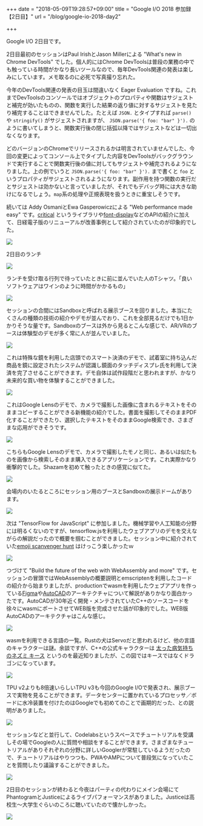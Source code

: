 +++
date = "2018-05-09T19:28:57+09:00"
title = "Google I/O 2018 参加録【2日目】"
url = "/blog/google-io-2018-day2"

+++

Google I/O 2日目です。

2日目最初のセッションはPaul IrishとJason Millerによる "What's new in Chrome DevTools" でした。個人的にはChrome DevToolsは普段の業務の中でも触っている時間がかなり長いツールなので、毎年DevTools関連の発表は楽しみにしています。メモ取るのに必死で写真撮り忘れた。

今年のDevTools関連の発表の目玉は間違いなく Eager Evaluation ですね。これまでDevToolsのコンソールではオブジェクトのプロパティや関数はサジェストと補完が効いたものの、関数を実行した結果の返り値に対するサジェストを見たり補完することはできませんでした。たとえば `JSON.` とタイプすれば `parse()` や `stringify()` がサジェストされますが、 `JSON.parse('{ foo: "bar" }').` のように書いてしまうと、関数実行後の閉じ括弧以降ではサジェストなどは一切出なくなります。

どのバージョンのChromeでリリースされるかは明言されていませんでした、今回の変更によってコンソール上でタイプした内容をDevToolsがバックグラウンドで実行することで関数実行後の値に対してもサジェストや補完されるようになりました。上の例でいうと `JSON.parse('{ foo: "bar" }').` まで書くと `foo` というプロパティがサジェストされるようになります。副作用を持つ関数の実行だとサジェストは効かないと言っていましたが、それでもデバッグ時には大きな助けになるでしょう。`map`系の処理や正規表現を扱うときに重宝しそうです。


続いては Addy OsmaniとEwa Gasperowiczによる "Web performance made easy" です。[critical](https://github.com/addyosmani/critical/) というライブラリや[font-display](https://developer.mozilla.org/en-US/docs/Web/CSS/@font-face/font-display)などのAPIの紹介に加えて、日経電子版のリニューアルが改善事例として紹介されていたのが印象的でした。

![](/static/20180509/1.jpg)

2日目のランチ

![](/static/20180509/4.jpg)

ランチを受け取る行列で待っていたときに前に並んでいた人のTシャツ。「良いソフトウェアはワインのように時間がかかるもの」

![](/static/20180509/3.jpg)

セッションの合間にはSandboxと呼ばれる展示ブースを回りました。本当にたくさんの種類の技術の紹介やデモが並んでおり、これを全部見るだけでも1日かかりそうな量です。Sandboxのブースは外から見るとこんな感じで、AR/VRのブースは体験型のデモが多く常に人が並んでいました。

![](/static/20180509/7.jpg)

これは特殊な鏡を利用した店頭でのスマート決済のデモで、試着室に持ち込んだ商品を鏡に設定されたシステムが認識し鏡面のタッチディスプレ氏を利用して決済を完了させることができます。デモ自体は試作段階だと思われますが、かなり未来的な買い物を体験することができました。

![](/static/20180509/2.jpg)

これはGoogle Lensのデモで、カメラで撮影した画像に含まれるテキストをそのままコピーすることができる新機能の紹介でした。書面を撮影してそのままPDF化することができたり、選択したテキストをそのままGoogle検索でき、さまざまな応用ができそうです。

![](/static/20180509/5.jpg)

こちらもGoogle Lensのデモで、カメラで撮影したモノと同じ、あるいは似たものを画像から検索しそのまま購入できるアプリケーションです。これ実際かなり衝撃的でした。Shazamを初めて触ったときの感覚に似てた。

![](/static/20180509/6.jpg)

会場内のいたるところにセッション用のブースとSandboxの展示ドームがあります。

![](/static/20180509/8.jpg)

次は "TensorFlow for JavaScript" に参加しました。機械学習や人工知能の分野には明るくないのですが、tensorflow.jsを利用したウェブアプリのデモを交えながらの解説だったので概要を掴むことができました。セッション中に紹介されていた[emoji scanvenger hunt](https://emojiscavengerhunt.withgoogle.com/) はけっこう楽しかったｗ

![](/static/20180509/9.jpg)

つづけて "Build the future of the web with WebAssembly and more" です。セッションの冒頭ではWebAssemblyの概要説明とemscriptenを利用したコードの紹介から始まりましたが、productionでwasmを利用したウェブアプリを作っている[Figma](https://www.figma.com/)や[AutoCAD](https://web.autocad.com/#/)のアーキテクチャについて解説がありかなり面白かったです。AutoCADが30年近く開発・メンテされていたC++のソースコードを徐々にwasmにポートさせてWEB版を完成させた話が印象的でした。WEB版AutoCADのアーキテクチャはこんな感じ。

![](/static/20180509/10.jpg)

wasmを利用できる言語の一覧。Rustの犬はServoだと思われるけど、他の言語のキャラクターは謎。余談ですが、C++の公式キャラクターは [太った病気持ちのネズミ キース](http://uncyclopedia.wikia.com/wiki/C%2B%2B) というのを最近知りましたが、この図ではキースではなくドラゴンになっています。

![](/static/20180509/11.jpg)

TPU v2よりも8倍速いらしいTPU v3も今回のGoogle I/Oで発表され、展示ブースで実物を見ることができます。データセンターに置かれているプロセッサ／ボードに水冷装置を付けたのはGoogleでも初めてのことで画期的だった、との説明がありました。

![](/static/20180509/12.jpg)

セッションなどと並行して、Codelabsというスペースでチュートリアルを受講しその場でGoogleの人に質問や相談をすることができます。さまざまなチュートリアルがありそれぞれの分野に詳しいGooglerが常駐しているようだったので、チュートリアルはやりつつも、PWAやAMPについて普段気になっていたことを質問したり議論することができました。

![](/static/20180509/13.jpg)

2日目のセッションが終わると今夜はパーティの代わりにメイン会場にてPhantogramとJusticeによるライブパフォーマンスがありました。Justiceは高校生〜大学生ぐらいのころに聴いていたので懐かしかった。

![](/static/20180509/14.jpg)
